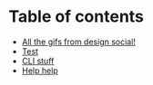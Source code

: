 # Table of contents

* [All the gifs from design social!](README.md)
* [Test](test.md)
* [CLI stuff](snyk/help/README.md)
* [Help help](book/snyk/help/commands-docs/help.md)

